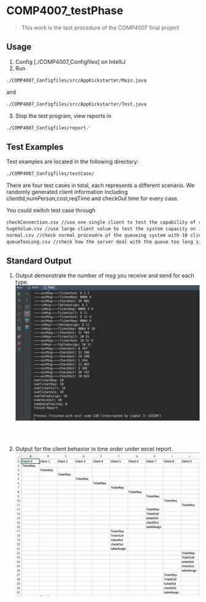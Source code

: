 # COMP4007_testPhase
> This work is the test procedure of the COMP4007 final project

## Usage
1. Config [./COMP4007_Configfiles] on IntelliJ
2. Run
```sh
./COMP4007_Configfiles/src/AppKickstarter/Main.java
```
and
```sh
./COMP4007_Configfiles/src/AppKickstarter/Test.java
```
3. Stop the test program, view reports in
```sh
./COMP4007_Configfiles/report／
```

## Test Examples

Test examples are located in the following directory:
```sh
./COMP4007_Configfiles/testCase/
```
There are four test cases in total, each represents a different scenario. We randomly generated client information including clientId,numPerson,cost,reqTime and checkOut time for every case.

You could switch test case through 

```sh
checkConnection.csv //use one single client to test the capability of connection on the system.
hugeVolum.csv //use large client volum to test the system capacity on input flow.
normal.csv //check normal proceudre of the queueing system with 10 client as example.
queueTooLong.csv //check how the server deal with the queue too long situation.
```



## Standard Output
1. Output demonstrate the number of msg you receive and send for each type.
![alt tag](https://raw.githubusercontent.com/MaureenZOU/COMP4007_testPhase/master/out1.png)

<br />
<br />

2. Output for the client behavior in time order under excel report. 
![alt tag](https://raw.githubusercontent.com/MaureenZOU/COMP4007_testPhase/master/out2.png)
